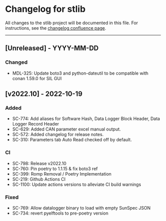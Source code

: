# Changelog for stlib

All changes to the stlib project will be documented in this file.
For instructions, see the [changelog confluence page](https://epcpower.atlassian.net/l/c/zM7wz0at).

-------------------------------------------------------------------------------

## [Unreleased] - YYYY-MM-DD

### Changed

- MDL-325: Update boto3 and python-dateutil to be compatible with conan 1.59.0 for SIL GUI

## [v2022.10] - 2022-10-19

### Added

- SC-774: Add aliases for Software Hash, Data Logger Block Header, Data Logger Record Header
- SC-629: Added CAN parameter excel manual output.
- SC-572: Added changelog for release notes.
- SC-310: Parameters tab Auto Read checked off by default.

### CI

- SC-798: Release v2022.10
- SC-760: Pin poetry to 1.1.15 & fix boto3 ref
- SC-399: Romp Removal / Poetry Implementation
- SC-219: Github Actions CI
- SC-1100: Update actions versions to alleviate CI build warnings

### Fixed

- SC-769: Allow datalogger binary to load with empty SunSpec JSON
- SC-734: revert pyelftools to pre-poetry version

